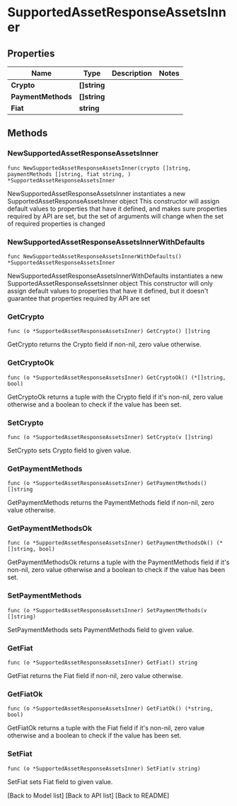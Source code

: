 # SupportedAssetResponseAssetsInner

## Properties

| Name               | Type          | Description | Notes |
| ------------------ | ------------- | ----------- | ----- |
| **Crypto**         | **\[]string** |             |       |
| **PaymentMethods** | **\[]string** |             |       |
| **Fiat**           | **string**    |             |       |

## Methods

### NewSupportedAssetResponseAssetsInner

`func NewSupportedAssetResponseAssetsInner(crypto []string, paymentMethods []string, fiat string, ) *SupportedAssetResponseAssetsInner`

NewSupportedAssetResponseAssetsInner instantiates a new SupportedAssetResponseAssetsInner object This constructor will assign default values to properties that have it defined, and makes sure properties required by API are set, but the set of arguments will change when the set of required properties is changed

### NewSupportedAssetResponseAssetsInnerWithDefaults

`func NewSupportedAssetResponseAssetsInnerWithDefaults() *SupportedAssetResponseAssetsInner`

NewSupportedAssetResponseAssetsInnerWithDefaults instantiates a new SupportedAssetResponseAssetsInner object This constructor will only assign default values to properties that have it defined, but it doesn't guarantee that properties required by API are set

### GetCrypto

`func (o *SupportedAssetResponseAssetsInner) GetCrypto() []string`

GetCrypto returns the Crypto field if non-nil, zero value otherwise.

### GetCryptoOk

`func (o *SupportedAssetResponseAssetsInner) GetCryptoOk() (*[]string, bool)`

GetCryptoOk returns a tuple with the Crypto field if it's non-nil, zero value otherwise and a boolean to check if the value has been set.

### SetCrypto

`func (o *SupportedAssetResponseAssetsInner) SetCrypto(v []string)`

SetCrypto sets Crypto field to given value.

### GetPaymentMethods

`func (o *SupportedAssetResponseAssetsInner) GetPaymentMethods() []string`

GetPaymentMethods returns the PaymentMethods field if non-nil, zero value otherwise.

### GetPaymentMethodsOk

`func (o *SupportedAssetResponseAssetsInner) GetPaymentMethodsOk() (*[]string, bool)`

GetPaymentMethodsOk returns a tuple with the PaymentMethods field if it's non-nil, zero value otherwise and a boolean to check if the value has been set.

### SetPaymentMethods

`func (o *SupportedAssetResponseAssetsInner) SetPaymentMethods(v []string)`

SetPaymentMethods sets PaymentMethods field to given value.

### GetFiat

`func (o *SupportedAssetResponseAssetsInner) GetFiat() string`

GetFiat returns the Fiat field if non-nil, zero value otherwise.

### GetFiatOk

`func (o *SupportedAssetResponseAssetsInner) GetFiatOk() (*string, bool)`

GetFiatOk returns a tuple with the Fiat field if it's non-nil, zero value otherwise and a boolean to check if the value has been set.

### SetFiat

`func (o *SupportedAssetResponseAssetsInner) SetFiat(v string)`

SetFiat sets Fiat field to given value.

\[Back to Model list] \[Back to API list] \[Back to README]
